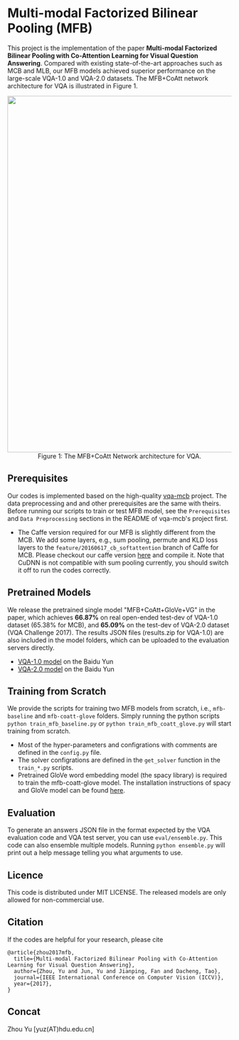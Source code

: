# Multi-modal Factorized Bilinear Pooling (MFB)

This project is the implementation of the paper **Multi-modal Factorized Bilinear Pooling with Co-Attention Learning for Visual Question Answering**. Compared with existing state-of-the-art approaches such as MCB and MLB, our MFB models achieved superior performance on the large-scale VQA-1.0 and VQA-2.0 datasets. The MFB+CoAtt network architecture for VQA is illustrated in Figure 1. 

<div align=center>
<img src="http://camalab.hdu.edu.cn/people/zhou_yu/code/MFB-github.png" width="800">
</div>

<div align=center>
Figure 1: The MFB+CoAtt Network architecture for VQA.
</div> 

## Prerequisites

Our codes is implemented based on the high-quality [vqa-mcb](https://github.com/akirafukui/vqa-mcb) project. The data preprocessing and and other prerequisites are the same with theirs. Before running our scripts to train or test MFB model, see the `Prerequisites` and `Data Preprocessing` sections in the README of vqa-mcb's project first. 

- The Caffe version required for our MFB is slightly different from the MCB. We add some layers, e.g., sum pooling, permute and KLD loss layers to the `feature/20160617_cb_softattention` branch of Caffe for MCB. Please checkout our caffe version [here](https://github.com/yuzcccc/caffe) and compile it. Note that CuDNN is not compatible with sum pooling currently, you should switch it off to run the codes correctly.

## Pretrained Models

We release the pretrained single model "MFB+CoAtt+GloVe+VG" in the paper, which achieves **66.87%** on real open-ended test-dev of VQA-1.0 dataset (65.38% for MCB), and **65.09%** on the test-dev of VQA-2.0 dataset (VQA Challenge 2017). The results JSON files (results.zip for VQA-1.0) are also included in the model folders, which can be uploaded to the evaluation servers directly.
- [VQA-1.0 model](http://pan.baidu.com/s/1o8LURge) on the Baidu Yun
- [VQA-2.0 model](http://pan.baidu.com/s/1pLjtkSV) on the Baidu Yun

## Training from Scratch

We provide the scripts for training two MFB models from scratch, i.e., `mfb-baseline` and `mfb-coatt-glove` folders. Simply running the python scripts `python train_mfb_baseline.py` or `python train_mfb_coatt_glove.py` will start training from scratch. 

- Most of the hyper-parameters and configrations with comments are defined in the `config.py` file. 
- The solver configrations are defined in the `get_solver` function in the `train_*.py` scripts. 
- Pretrained GloVe word embedding model (the spacy library) is required to train the mfb-coatt-glove model. The installation instructions of spacy and GloVe model can be found [here](https://github.com/akirafukui/vqa-mcb/tree/master/train).

## Evaluation

To generate an answers JSON file in the format expected by the VQA evaluation code and VQA test server, you can use `eval/ensemble.py`. This code can also ensemble multiple models. Running `python ensemble.py` will print out a help message telling you what arguments to use.

## Licence

This code is distributed under MIT LICENSE. The released models are only allowed for non-commercial use.

## Citation

If the codes are helpful for your research, please cite

```
@article{zhou2017mfb,
  title={Multi-modal Factorized Bilinear Pooling with Co-Attention Learning for Visual Question Answering},
  author={Zhou, Yu and Jun, Yu and Jianping, Fan and Dacheng, Tao},
  journal={IEEE International Conference on Computer Vision (ICCV)},
  year={2017},
}
```

## Concat

Zhou Yu  [yuz(AT)hdu.edu.cn]
